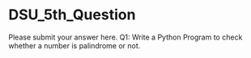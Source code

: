 # DSU_5th_Question
Please submit your answer here.
Q1: Write a Python Program to check whether a number is palindrome or not.
